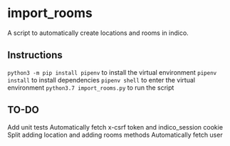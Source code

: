 # import_rooms


A script to automatically create locations and rooms in indico.

## Instructions
`python3 -m pip install pipenv` to install the virtual environment
`pipenv install` to install dependencies
`pipenv shell` to enter the virtual environment
`python3.7 import_rooms.py` to run the script

## TO-DO
Add unit tests
Automatically fetch x-csrf token and indico_session cookie
Split adding location and adding rooms methods
Automatically fetch user 

